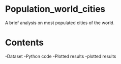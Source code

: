 # Population_world_cities

A brief analysis on most populated cities of the world.

# Contents

-Dataset
-Python code
-Plotted results
-plotted results



